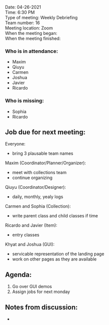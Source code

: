Date: 04-26-2021 <br>
Time: 6:30 PM <br> 
Type of meeting: Weekly Debriefing <br>
Team number: 16 <br>
Meeting location: Zoom <br>
When the meeting began: <br> 
When the meeting finished:

### Who is in attendance:
- Maxim
- Qiuyu
- Carmen
- Joshua
- Javier
- Ricardo

### Who is missing:
- Sophia
- Ricardo

## Job due for next meeting:
Everyone:
- bring 3 plausable team names

Maxim (Coordinator/Planner/Organizer):
- meet with collections team
- continue organizing

Qiuyu (Coordinator/Designer):
- daily, monthly, yealy logs

Carmen and Sophia (Collection):
- write parent class and child classes if time 

Ricardo and Javier (Item):
- entry classes 

Khyat and Joshua (GUI):
- servicable representation of the landing page
- work on other pages as they are available

## Agenda:
1. Go over GUI demos
2. Assign jobs for next monday

## Notes from discussion:
-
